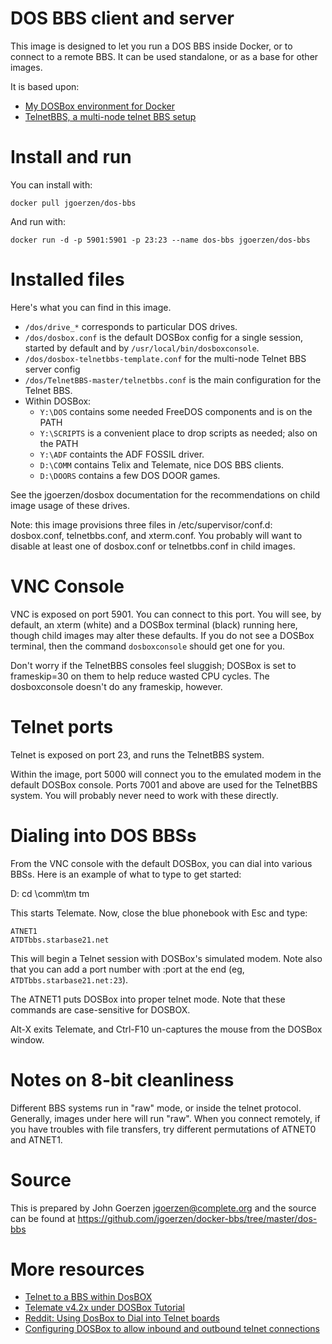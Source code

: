 # DOS BBS client and server

This image is designed to let you run a DOS BBS inside Docker, or to connect
to a remote BBS.  It can be used standalone, or as a base for other images.

It is based upon:

 - [My DOSBox environment for Docker](https://github.com/jgoerzen/docker-bbs/tree/master/dosbox)
 - [TelnetBBS, a multi-node telnet BBS setup](https://github.com/Geryon/TelnetBBS)

# Install and run

You can install with:

    docker pull jgoerzen/dos-bbs

And run with:

    docker run -d -p 5901:5901 -p 23:23 --name dos-bbs jgoerzen/dos-bbs

# Installed files

Here's what you can find in this image.

 - `/dos/drive_*` corresponds to particular DOS drives.
 - `/dos/dosbox.conf` is the default DOSBox config for a single session,
    started by default and by `/usr/local/bin/dosboxconsole`.
 - `/dos/dosbox-telnetbbs-template.conf` for the multi-node Telnet BBS server config
 - `/dos/TelnetBBS-master/telnetbbs.conf` is the main configuration for the Telnet BBS.
 - Within DOSBox:
   - `Y:\DOS` contains some needed FreeDOS components and is on the PATH
   - `Y:\SCRIPTS` is a convenient place to drop scripts as needed; also on the PATH
   - `Y:\ADF` containts the ADF FOSSIL driver.
   - `D:\COMM` contains Telix and Telemate, nice DOS BBS clients.
   - `D:\DOORS` contains a few DOS DOOR games.

See the jgoerzen/dosbox documentation for the recommendations on child image
usage of these drives.

Note: this image provisions three files in /etc/supervisor/conf.d: dosbox.conf,
telnetbbs.conf, and xterm.conf.  You probably will want to disable at least one of
dosbox.conf or telnetbbs.conf in child images.

# VNC Console

VNC is exposed on port 5901.  You can connect to this port.  You will see, by default,
an xterm (white) and a DOSBox terminal (black) running here, though
child images may alter these defaults.  If you do not see a DOSBox terminal,
then the command `dosboxconsole` should get one for you.

Don't worry if the TelnetBBS consoles feel sluggish; DOSBox is set to
frameskip=30 on them to help reduce wasted CPU cycles.  The dosboxconsole
doesn't do any frameskip, however.

# Telnet ports

Telnet is exposed on port 23, and runs the TelnetBBS system.

Within the image, port 5000 will connect you to the emulated modem
in the default DOSBox console.  Ports 7001 and above are used for the
TelnetBBS system.  You will probably never need to work with these directly.

# Dialing into DOS BBSs

From the VNC console with the default DOSBox, you can dial into various BBSs.  Here is an
example of what to type to get started:

   D:
   cd \comm\tm
   tm

This starts Telemate.  Now, close the blue phonebook with Esc and type:

    ATNET1
    ATDTbbs.starbase21.net

This will begin a Telnet session with DOSBox's simulated modem.  Note also
that you can add a port number with :port at the end (eg, `ATDTbbs.starbase21.net:23`).

The ATNET1 puts DOSBox into proper telnet mode.  Note that these commands are case-sensitive
for DOSBOX.

Alt-X exits Telemate, and Ctrl-F10 un-captures the mouse from the DOSBox window.

# Notes on 8-bit cleanliness

Different BBS systems run in "raw" mode, or inside the telnet protocol.
Generally, images under here will run "raw".  When you connect remotely,
if you have troubles with file transfers, try different permutations of
ATNET0 and ATNET1.

# Source

This is prepared by John Goerzen <jgoerzen@complete.org> and the source
can be found at https://github.com/jgoerzen/docker-bbs/tree/master/dos-bbs

# More resources

 - [Telnet to a BBS within DosBOX](http://breakintochat.com/blog/2013/04/17/telnet-to-bbs-within-dosbox-emulator/)
 - [Telemate v4.2x under DOSBox Tutorial](http://www.starbase21.net/telemate.html)
 - [Reddit: Using DosBox to Dial into Telnet boards](https://www.reddit.com/r/retrobattlestations/comments/5o5edj/using_dosbox_to_dial_into_telnet_boards/)
 - [Configuring DOSBox to allow inbound and outbound telnet connections](https://www.megaplonk.com/wiki/doku.php?id=emulation_and_virtualization:configuring_dosbox_to_allow_inbound_and_outbound_telnet_connections_as_if_dial-up_modem_calls)

